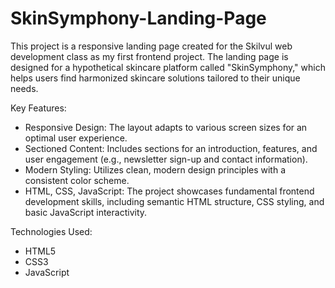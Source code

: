# SkinSymphony-Landing-Page
This project is a responsive landing page created for the Skilvul web development class as my first frontend project. The landing page is designed for a hypothetical skincare platform called "SkinSymphony," which helps users find harmonized skincare solutions tailored to their unique needs.

Key Features:
- Responsive Design: The layout adapts to various screen sizes for an optimal user experience.
- Sectioned Content: Includes sections for an introduction, features, and user engagement (e.g., newsletter sign-up and contact information).
- Modern Styling: Utilizes clean, modern design principles with a consistent color scheme.
- HTML, CSS, JavaScript: The project showcases fundamental frontend development skills, including semantic HTML structure, CSS styling, and basic JavaScript interactivity.

Technologies Used:
- HTML5
- CSS3
- JavaScript
